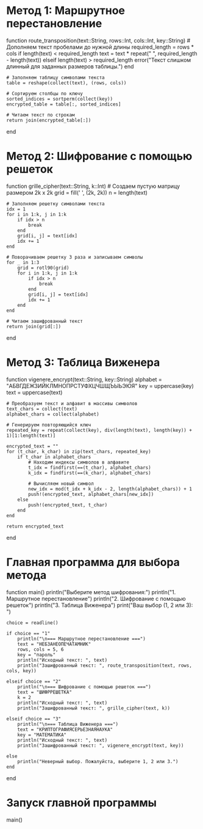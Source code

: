 # Метод 1: Маршрутное перестановление
function route_transposition(text::String, rows::Int, cols::Int, key::String)
    # Дополняем текст пробелами до нужной длины
    required_length = rows * cols
    if length(text) < required_length
        text = text * repeat(" ", required_length - length(text))
    elseif length(text) > required_length
        error("Текст слишком длинный для заданных размеров таблицы.")
    end
    
    # Заполняем таблицу символами текста
    table = reshape(collect(text), (rows, cols))
    
    # Сортируем столбцы по ключу
    sorted_indices = sortperm(collect(key))
    encrypted_table = table[:, sorted_indices]
    
    # Читаем текст по строкам
    return join(encrypted_table[:])
end

# Метод 2: Шифрование с помощью решеток
function grille_cipher(text::String, k::Int)
    # Создаем пустую матрицу размером 2k x 2k
    grid = fill(' ', (2k, 2k))
    n = length(text)
    
    # Заполняем решетку символами текста
    idx = 1
    for i in 1:k, j in 1:k
        if idx > n
            break
        end
        grid[i, j] = text[idx]
        idx += 1
    end
    
    # Поворачиваем решетку 3 раза и записываем символы
    for _ in 1:3
        grid = rotl90(grid)
        for i in 1:k, j in 1:k
            if idx > n
                break
            end
            grid[i, j] = text[idx]
            idx += 1
        end
    end
    
    # Читаем зашифрованный текст
    return join(grid[:])
end

# Метод 3: Таблица Виженера
function vigenere_encrypt(text::String, key::String)
    alphabet = "АБВГДЕЖЗИЙКЛМНОПРСТУФХЦЧШЩЪЫЬЭЮЯ"
    key = uppercase(key)
    text = uppercase(text)
    
    # Преобразуем текст и алфавит в массивы символов
    text_chars = collect(text)
    alphabet_chars = collect(alphabet)
    
    # Генерируем повторяющийся ключ
    repeated_key = repeat(collect(key), div(length(text), length(key)) + 1)[1:length(text)]
    
    encrypted_text = ""
    for (t_char, k_char) in zip(text_chars, repeated_key)
        if t_char in alphabet_chars
            # Находим индексы символов в алфавите
            t_idx = findfirst(==(t_char), alphabet_chars)
            k_idx = findfirst(==(k_char), alphabet_chars)
            
            # Вычисляем новый символ
            new_idx = mod(t_idx + k_idx - 2, length(alphabet_chars)) + 1
            push!(encrypted_text, alphabet_chars[new_idx])
        else
            push!(encrypted_text, t_char)
        end
    end
    
    return encrypted_text
end

# Главная программа для выбора метода
function main()
    println("Выберите метод шифрования:")
    println("1. Маршрутное перестановление")
    println("2. Шифрование с помощью решеток")
    println("3. Таблица Виженера")
    print("Ваш выбор (1, 2 или 3): ")
    
    choice = readline()

    if choice == "1"
        println("\n=== Маршрутное перестановление ===")
        text = "НЕБЗАНЕОПЕЧАТАМНИК"
        rows, cols = 5, 6
        key = "пароль"
        println("Исходный текст: ", text)
        println("Зашифрованный текст: ", route_transposition(text, rows, cols, key))

    elseif choice == "2"
        println("\n=== Шифрование с помощью решеток ===")
        text = "ШИФРРЕШЕТКА"
        k = 2
        println("Исходный текст: ", text)
        println("Зашифрованный текст: ", grille_cipher(text, k))

    elseif choice == "3"
        println("\n=== Таблица Виженера ===")
        text = "КРИПТОГРАФИЯСЕРЬЕЗНАЯНАУКА"
        key = "МАТЕМАТИКА"
        println("Исходный текст: ", text)
        println("Зашифрованный текст: ", vigenere_encrypt(text, key))

    else
        println("Неверный выбор. Пожалуйста, выберите 1, 2 или 3.")
    end
end

# Запуск главной программы
main()
